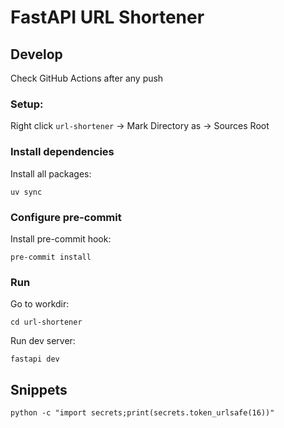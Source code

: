 # FastAPI URL Shortener

## Develop

Check GitHub Actions after any push


### Setup:

Right click `url-shortener` -> Mark Directory as -> Sources Root

### Install dependencies

Install all packages:
```shell
uv sync
```

### Configure pre-commit

Install pre-commit hook:
```shell
pre-commit install
```

### Run

Go to workdir:
```shell
cd url-shortener
```

Run dev server:
```shell
fastapi dev
```

## Snippets

```shell
python -c "import secrets;print(secrets.token_urlsafe(16))"
```
